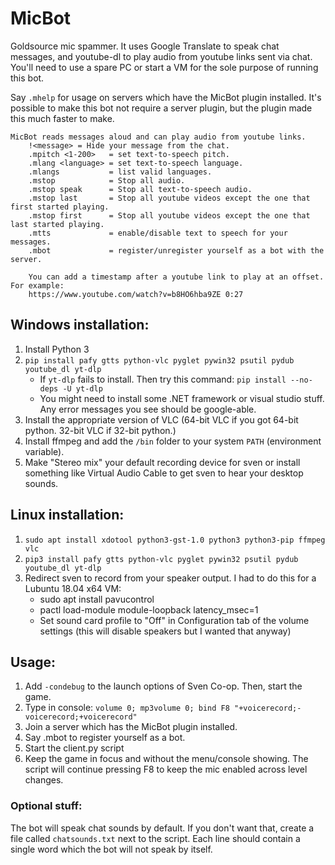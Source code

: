 # MicBot
Goldsource mic spammer. It uses Google Translate to speak chat messages, and youtube-dl to play audio from youtube links sent via chat. You'll need to use a spare PC or start a VM for the sole purpose of running this bot. 

Say `.mhelp` for usage on servers which have the MicBot plugin installed. It's possible to make this bot not require a server plugin, but the plugin made this much faster to make.
```
MicBot reads messages aloud and can play audio from youtube links.
    !<message> = Hide your message from the chat.
    .mpitch <1-200>   = set text-to-speech pitch.
    .mlang <language> = set text-to-speech language.
    .mlangs           = list valid languages.
    .mstop            = Stop all audio.
    .mstop speak      = Stop all text-to-speech audio.
    .mstop last       = Stop all youtube videos except the one that first started playing.
    .mstop first      = Stop all youtube videos except the one that last started playing.
    .mtts             = enable/disable text to speech for your messages.
    .mbot             = register/unregister yourself as a bot with the server.

    You can add a timestamp after a youtube link to play at an offset. For example:
    https://www.youtube.com/watch?v=b8HO6hba9ZE 0:27
```

## Windows installation:
1. Install Python 3
1. `pip install pafy gtts python-vlc pyglet pywin32 psutil pydub youtube_dl yt-dlp`
    * If `yt-dlp` fails to install. Then try this command:
    `pip install --no-deps -U yt-dlp`
    * You might need to install some .NET framework or visual studio stuff. Any error messages you see should be google-able.
1. Install the appropriate version of VLC (64-bit VLC if you got 64-bit python. 32-bit VLC if 32-bit python.)
1. Install ffmpeg and add the `/bin` folder to your system `PATH` (environment variable).
1. Make "Stereo mix" your default recording device for sven or install something like Virtual Audio Cable to get sven to hear your desktop sounds.

## Linux installation:
1. `sudo apt install xdotool python3-gst-1.0 python3 python3-pip ffmpeg vlc`
1. `pip3 install pafy gtts python-vlc pyglet pywin32 psutil pydub youtube_dl yt-dlp`
1. Redirect sven to record from your speaker output. I had to do this for a Lubuntu 18.04 x64 VM:
    * sudo apt install pavucontrol
    * pactl load-module module-loopback latency_msec=1
    * Set sound card profile to "Off" in Configuration tab of the volume settings (this will disable speakers but I wanted that anyway)
    
## Usage:
1. Add `-condebug` to the launch options of Sven Co-op. Then, start the game.
1. Type in console: `volume 0; mp3volume 0; bind F8 "+voicerecord;-voicerecord;+voicerecord"`
1. Join a server which has the MicBot plugin installed.
1. Say .mbot to register yourself as a bot.
1. Start the client.py script
1. Keep the game in focus and without the menu/console showing. The script will continue pressing F8 to keep the mic enabled across level changes.

### Optional stuff:
The bot will speak chat sounds by default. If you don't want that, create a file called `chatsounds.txt` next to the script. Each line should contain a single word which the bot will not speak by itself.

